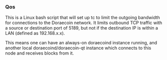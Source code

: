### Qos ###

This is a Linux bash script that will set up tc to limit the outgoing bandwidth for connections to the Doraecoin network. It limits outbound TCP traffic with a source or destination port of 5189, but not if the destination IP is within a LAN (defined as 192.168.x.x).

This means one can have an always-on doraecoind instance running, and another local doraecoind/doraecoin-qt instance which connects to this node and receives blocks from it.
